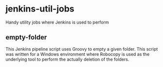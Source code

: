 # jenkins-util-jobs
Handy utility jobs where Jenkins is used to perform

## empty-folder
This Jenkins pipeline script uses Groovy to empty a given folder. This script was written for a Windows environment where Robocopy is used as the underlying tool to perform the actually deletion of the folders. 
